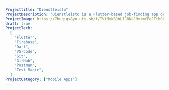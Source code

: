 ```yaml
---
Projecttitle: "Dienstleisto"
ProjectDescription: "Dienstleisto is a Flutter-based job-finding app designed to simplify your job search. With intuitive features and a user-friendly interface, find your next opportunity hassle-free."
ProjectImage: https://7huqjqx8yo.ufs.sh/f/TViMykBJnLIJ8NeJ9vtmYFqJTthG6XHUrp5nyDRAkMsBZ4v3
draft: true
ProjectTech:
  [
    "Flutter",
    "Firebase",
    "Dart",
    "VS-code",
    "Git",
    "GitHub",
    "Postman",
    "Test Magic",
  ]
ProjectCategory: ["Mobile Apps"]
---
```

